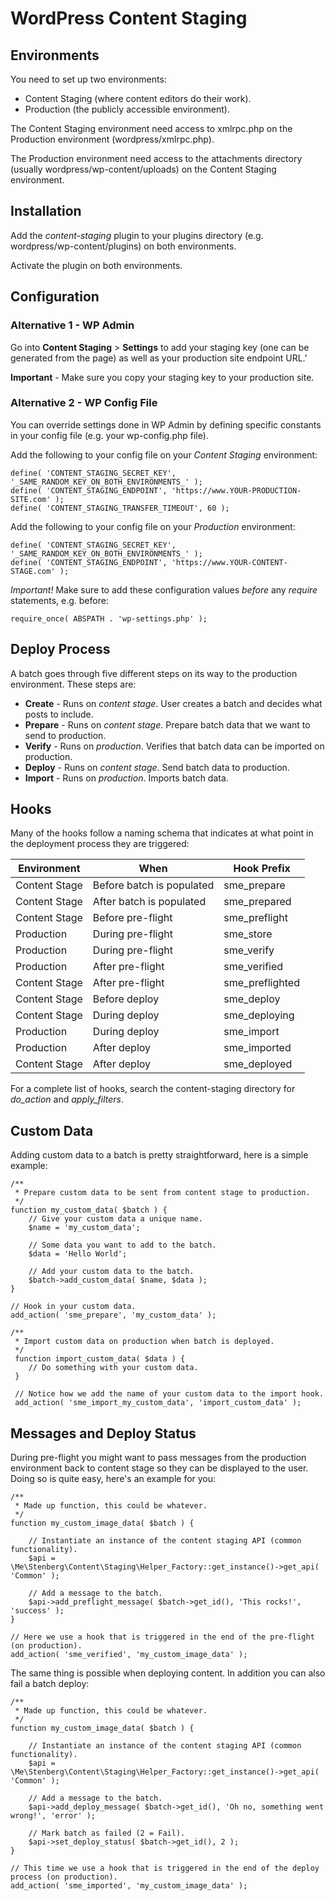 WordPress Content Staging
=========================

Environments
------------

You need to set up two environments:

* Content Staging (where content editors do their work).
* Production (the publicly accessible environment).

The Content Staging environment need access to xmlrpc.php on the Production environment (wordpress/xmlrpc.php).

The Production environment need access to the attachments directory (usually wordpress/wp-content/uploads) on the Content Staging environment.

Installation
------------

Add the *content-staging* plugin to your plugins directory (e.g. wordpress/wp-content/plugins) on both environments.

Activate the plugin on both environments.

Configuration
-------------

### Alternative 1 - WP Admin

Go into **Content Staging** > **Settings** to add your staging key (one can be generated from the page) as well as your production site endpoint URL.'

**Important** - Make sure you copy your staging key to your production site.

### Alternative 2 - WP Config File

You can override settings done in WP Admin by defining specific constants in your config file (e.g. your wp-config.php file).

Add the following to your config file on your *Content Staging* environment:

	define( 'CONTENT_STAGING_SECRET_KEY', '_SAME_RANDOM_KEY_ON_BOTH_ENVIRONMENTS_' );
	define( 'CONTENT_STAGING_ENDPOINT', 'https://www.YOUR-PRODUCTION-SITE.com' );
	define( 'CONTENT_STAGING_TRANSFER_TIMEOUT', 60 );

Add the following to your config file on your *Production* environment:

	define( 'CONTENT_STAGING_SECRET_KEY', '_SAME_RANDOM_KEY_ON_BOTH_ENVIRONMENTS_' );
	define( 'CONTENT_STAGING_ENDPOINT', 'https://www.YOUR-CONTENT-STAGE.com' );

*Important!* Make sure to add these configuration values *before* any *require* statements, e.g. before:

	require_once( ABSPATH . 'wp-settings.php' );

Deploy Process
--------------

A batch goes through five different steps on its way to the production environment. These steps are:

* **Create** - Runs on *content stage*. User creates a batch and decides what posts to include.
* **Prepare** - Runs on *content stage*. Prepare batch data that we want to send to production.
* **Verify** - Runs on *production*. Verifies that batch data can be imported on production.
* **Deploy** - Runs on *content stage*. Send batch data to production.
* **Import** - Runs on *production*. Imports batch data.

Hooks
-----

Many of the hooks follow a naming schema that indicates at what point in the deployment process they are triggered:

| Environment   | When                      | Hook Prefix     |
| ------------- | ------------------------- | --------------- |
| Content Stage | Before batch is populated | sme_prepare     |
| Content Stage | After batch is populated  | sme_prepared    |
| Content Stage | Before pre-flight         | sme_preflight   |
| Production    | During pre-flight         | sme_store       |
| Production    | During pre-flight         | sme_verify      |
| Production    | After pre-flight          | sme_verified    |
| Content Stage | After pre-flight          | sme_preflighted |
| Content Stage | Before deploy             | sme_deploy      |
| Content Stage | During deploy             | sme_deploying   |
| Production    | During deploy             | sme_import      |
| Production    | After deploy              | sme_imported    |
| Content Stage | After deploy              | sme_deployed    |

For a complete list of hooks, search the content-staging directory for *do_action* and *apply_filters*.

Custom Data
-----------

Adding custom data to a batch is pretty straightforward, here is a simple example:

	/**
	 * Prepare custom data to be sent from content stage to production.
	 */
	function my_custom_data( $batch ) {
		// Give your custom data a unique name.
		$name = 'my_custom_data';

		// Some data you want to add to the batch.
		$data = 'Hello World';

		// Add your custom data to the batch.
		$batch->add_custom_data( $name, $data );
	}

	// Hook in your custom data.
	add_action( 'sme_prepare', 'my_custom_data' );

	/**
	 * Import custom data on production when batch is deployed.
	 */
	 function import_custom_data( $data ) {
	 	// Do something with your custom data.
	 }

	 // Notice how we add the name of your custom data to the import hook.
	 add_action( 'sme_import_my_custom_data', 'import_custom_data' );

Messages and Deploy Status
--------------------------

During pre-flight you might want to pass messages from the production environment back to content stage so they can be displayed to the user. Doing so is quite easy, here's an example for you:

	/**
	 * Made up function, this could be whatever.
	 */
	function my_custom_image_data( $batch ) {

		// Instantiate an instance of the content staging API (common functionality).
		$api = \Me\Stenberg\Content\Staging\Helper_Factory::get_instance()->get_api( 'Common' );

		// Add a message to the batch.
		$api->add_preflight_message( $batch->get_id(), 'This rocks!', 'success' );
	}

	// Here we use a hook that is triggered in the end of the pre-flight (on production).
	add_action( 'sme_verified', 'my_custom_image_data' );

The same thing is possible when deploying content. In addition you can also fail a batch deploy:

	/**
	 * Made up function, this could be whatever.
	 */
	function my_custom_image_data( $batch ) {

		// Instantiate an instance of the content staging API (common functionality).
		$api = \Me\Stenberg\Content\Staging\Helper_Factory::get_instance()->get_api( 'Common' );

		// Add a message to the batch.
		$api->add_deploy_message( $batch->get_id(), 'Oh no, something went wrong!', 'error' );

		// Mark batch as failed (2 = Fail).
		$api->set_deploy_status( $batch->get_id(), 2 );
	}

	// This time we use a hook that is triggered in the end of the deploy process (on production).
	add_action( 'sme_imported', 'my_custom_image_data' );

